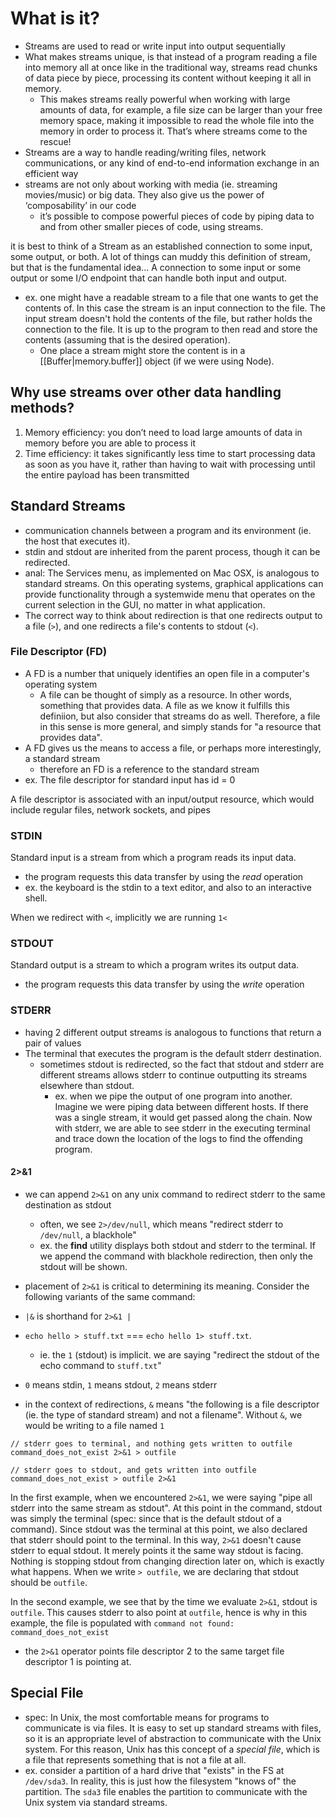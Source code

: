 
# What is it?
- Streams are used to read or write input into output sequentially
- What makes streams unique, is that instead of a program reading a file into memory all at once like in the traditional way, streams read chunks of data piece by piece, processing its content without keeping it all in memory.
	- This makes streams really powerful when working with large amounts of data, for example, a file size can be larger than your free memory space, making it impossible to read the whole file into the memory in order to process it. That’s where streams come to the rescue!
- Streams are a way to handle reading/writing files, network communications, or any kind of end-to-end information exchange in an efficient way
- streams are not only about working with media (ie. streaming movies/music) or big data. They also give us the power of ‘composability’ in our code
	- it’s possible to compose powerful pieces of code by piping data to and from other smaller pieces of code, using streams.

it is best to think of a Stream as an established connection to some input, some output, or both. A lot of things can muddy this definition of stream, but that is the fundamental idea... A connection to some input or some output or some I/O endpoint that can handle both input and output.
- ex. one might have a readable stream to a file that one wants to get the contents of. In this case the stream is an input connection to the file. The input stream doesn't hold the contents of the file, but rather holds the connection to the file. It is up to the program to then read and store the contents (assuming that is the desired operation).
	- One place a stream might store the content is in a [[Buffer|memory.buffer]] object (if we were using Node).

## Why use streams over other data handling methods?
1. Memory efficiency: you don’t need to load large amounts of data in memory before you are able to process it
2. Time efficiency: it takes significantly less time to start processing data as soon as you have it, rather than having to wait with processing until the entire payload has been transmitted

## Standard Streams
- communication channels between a program and its environment (ie. the host that executes it).
- stdin and stdout are inherited from the parent process, though it can be redirected.
- anal: The Services menu, as implemented on Mac OSX, is analogous to standard streams. On this operating systems, graphical applications can provide functionality through a systemwide menu that operates on the current selection in the GUI, no matter in what application.
- The correct way to think about redirection is that one redirects output to a file (`>`), and one redirects a file's contents to stdout (`<`).

### File Descriptor (FD)
- A FD is a number that uniquely identifies an open file in a computer's operating system
	- A file can be thought of simply as a resource. In other words, something that provides data. A file as we know it fulfills this definiion, but also consider that streams do as well. Therefore, a file in this sense is more general, and simply stands for "a resource that provides data".
- A FD gives us the means to access a file, or perhaps more interestingly, a standard stream
	- therefore an FD is a reference to the standard stream
- ex. The file descriptor for standard input has id = 0

A file descriptor is associated with an input/output resource, which would include regular files, network sockets, and pipes
<!-- - except for redirections with `<&`, any time we do a redirection, -->

### STDIN
Standard input is a stream from which a program reads its input data.
- the program requests this data transfer by using the *read* operation
- ex. the keyboard is the stdin to a text editor, and also to an interactive shell.

When we redirect with `<`, implicitly we are running `1<`

### STDOUT
Standard output is a stream to which a program writes its output data.
- the program requests this data transfer by using the *write* operation

### STDERR
- having 2 different output streams is analogous to functions that return a pair of values
- The terminal that executes the program is the default stderr destination.
	- sometimes stdout is redirected, so the fact that stdout and stderr are different streams allows stderr to continue outputting its streams elsewhere than stdout.
		- ex. when we pipe the output of one program into another. Imagine we were piping data between different hosts. If there was a single stream, it would get passed along the chain. Now with stderr, we are able to see stderr in the executing terminal and trace down the location of the logs to find the offending program.

#### 2>&1
- we can append `2>&1` on any unix command to redirect stderr to the same destination as stdout
	- often, we see `2>/dev/null`, which means "redirect stderr to `/dev/null`, a blackhole"
	- ex. the **find** utility displays both stdout and stderr to the terminal. If we append the command with blackhole redirection, then only the stdout will be shown.
- placement of `2>&1` is critical to determining its meaning. Consider the following variants of the same command:

- `|&` is shorthand for `2>&1 |`
- `echo hello > stuff.txt` === `echo hello 1> stuff.txt`.
	- ie. the `1` (stdout) is implicit. we are saying "redirect the stdout of the echo command to `stuff.txt`"
- `0` means stdin, `1` means stdout, `2` means stderr
- in the context of redirections, `&` means "the following is a file descriptor (ie. the type of standard stream) and not a filename". Without `&`, we would be writing to a file named `1`
```
// stderr goes to terminal, and nothing gets written to outfile
command_does_not_exist 2>&1 > outfile

// stderr goes to stdout, and gets written into outfile
command_does_not_exist > outfile 2>&1
```
In the first example, when we encountered `2>&1`, we were saying "pipe all stderr into the same stream as stdout". At this point in the command, stdout was simply the terminal (spec: since that is the default stdout of a command). Since stdout was the terminal at this point, we also declared that stderr should point to the terminal. In this way, `2>&1` doesn't cause stderr to equal stdout. It merely points it the same way stdout is facing. Nothing is stopping stdout from changing direction later on, which is exactly what happens. When we write `> outfile`, we are declaring that stdout should be `outfile`.

In the second example, we see that by the time we evaluate `2>&1`, stdout is `outfile`. This causes stderr to also point at `outfile`, hence is why in this example, the file is populated with `command not found: command_does_not_exist`
- the `2>&1` operator points file descriptor 2 to the same target file descriptor 1 is pointing at.

## Special File
- spec: In Unix, the most comfortable means for programs to communicate is via files. It is easy to set up standard streams with files, so it is an appropriate level of abstraction to communicate with the Unix system. For this reason, Unix has this concept of a *special file*, which is a file that represents something that is not a file at all.
- ex. consider a partition of a hard drive that "exists" in the FS at `/dev/sda3`. In reality, this is just how the filesystem "knows of" the partition. The `sda3` file enables the partition to communicate with the Unix system via standard streams.

